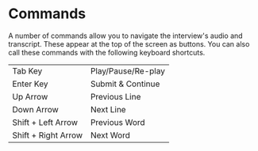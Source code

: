 # Commands

A number of commands allow you to navigate the interview's audio and transcript. These appear at the top of the screen as buttons. You can also call these commands with the following keyboard shortcuts.

<table>
    <tr>
        <td>Tab Key</td>
        <td>Play/Pause/Re-play</td>
    </tr>
    <tr>
        <td>Enter Key</td>
        <td>Submit & Continue</td>
    </tr>
    <tr>
        <td>Up Arrow</td>
        <td>Previous Line</td>
    </tr>
    <tr>
        <td>Down Arrow</td>
        <td>Next Line</td>
    </tr>
    <tr>
        <td>Shift + Left Arrow</td>
        <td>Previous Word</td>
    </tr>
    <tr>
        <td>Shift + Right Arrow</td>
        <td>Next Word</td>
    </tr>
</table>
